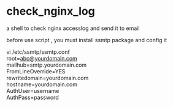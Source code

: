 # check_nginx_log

a shell to check nginx accesslog and send it to email
  
before use script , you must install ssmtp package and config it   

vi /etc/ssmtp/ssmtp.conf   
  root=abc@yourdomain.com   
  mailhub=smtp.yourdomain.com   
  FromLineOverride=YES   
  rewritedomain=yourdomain.com   
  hostname=yourdomain.com   
  AuthUser=username   
  AuthPass=password   
  
